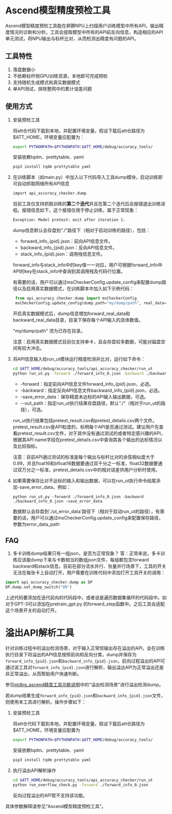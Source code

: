 # Ascend模型精度预检工具

Ascend模型精度预检工具能在昇腾NPU上扫描用户训练模型中所有API，输出精度情况的诊断和分析。工具会提取模型中所有的API前反向信息，构造相应的API单元测试，将NPU输出与标杆比对，从而检测出精度有问题的API。

## 工具特性

1. 落盘数据小
2. 不依赖标杆侧GPU训练资源，本地即可完成预检
3. 支持随机生成模式和真实数据模式
4. 单API测试，排除整网中的累计误差问题

## 使用方式

1. 安装预检工具

   将att仓代码下载到本地，并配置环境变量。假设下载后att仓路径为 $ATT_HOME，环境变量应配置为：

   ```bash
   export PYTHONPATH=$PYTHONPATH:$ATT_HOME/debug/accuracy_tools/
   ```

   安装依赖tqdm、prettytable、yaml

   ```bash
   pip3 install tqdm prettytable yaml
   ```

2. 在训练脚本（如main.py）中加入以下代码导入工具dump模块，启动训练即可自动抓取网络所有API信息

   ```bash
   import api_accuracy_checker.dump
   ```

   目前工具仅支持抓取训练的**第二个迭代**并且在第二个迭代后会报错退出训练进程。报错信息如下，这个报错仅用于停止训练，属于正常现象：

   ```bash
   Exception: Model pretest: exit after iteration 1.
   ```

   dump信息默认会存盘到“./”路径下（相对于启动训练的路径），包括：

   - forward_info_{pid}.json：前向API信息文件。
   - backward_info_{pid}.json：反向API信息文件。
   - stack_info_{pid}.json：调用栈信息文件。

   forward_info与stack_info中的key值一一对应，用户可根据forward_info中API的key在stack_info中查询到其调用栈及代码行位置。

   有需要的话，用户可以通过msCheckerConfig.update_config来配置dump路径以及启用真实数据模式，在训练脚本中加入如下示例代码：

   ```Python
   	from api_accuracy_checker.dump import msCheckerConfig
   	msCheckerConfig.update_config(dump_path="my/dump/path", real_data=True)
   ```

   开启真实数据模式后，dump信息增加forward_real_data和backward_real_data目录，目录下保存每个API输入的具体数值。

   "my/dump/path" 须为已存在目录。

   注意：启用真实数据模式目前仅支持单卡，且会存盘较多数据，可能对磁盘空间有较大冲击。

3. 将API信息输入给run_ut模块运行精度检测并比对，运行如下命令：

   ```bash
   cd $ATT_HOME/debug/accuracy_tools/api_accuracy_checker/run_ut
   python run_ut.py -forward ./forward_info_0.json -backward ./backward_info_0.json
   ```

   - -forward：指定前向API信息文件forward_info_{pid}.json，必选。
   - -backward：指定反向API信息文件backward_info_{pid}.json，必选。
   - -save_error_data：保存精度未达标的API输入输出数据，可选。
   - --out_path：指定run_ut执行结果存盘路径，默认“./”（相对于run_ut的路径），可选。

   run_ut执行结果包括pretest_result.csv和pretest_details.csv两个文件。pretest_result.csv是API粒度的，标明每个API是否通过测试。建议用户先查看pretest_result.csv文件，对于其中没有通过测试的或者特定感兴趣的API，根据其API name字段在pretest_details.csv中查询其各个输出的达标情况以及比较指标。

   注意：目前API通过测试的标准是每个输出与标杆比对的余弦相似度大于0.99，并且float16和bfloat16数据要通过双千分之一标准，float32数据要通过双万分之一标准，pretest_details.csv中的相对误差供用户分析时使用。

4. 如果需要保存比对不达标的输入和输出数据，可以在run_ut执行命令结尾添加-save_error_data，例如：

   ```
   python run_ut.py -forward ./forward_info_0.json -backward ./backward_info_0.json -save_error_data
   ```
   数据默认会存盘到'./ut_error_data'路径下（相对于启动run_ut的路径），有需要的话，用户可以通过msCheckerConfig.update_config来配置保存路径，参数为error_data_path

## FAQ 

1. 多卡训练dump结果只有一组json，是否为正常现象？
   答：正常来说，多卡训练应该能dump下来与卡数相当的数组json文件，每组都包含forward backward和stack信息。目前在部分流水并行、张量并行场景下，工具的开关无法在每张卡上自动打开，用户需要在训练代码中添加打开工具开关的调用：

  ```Python
import api_accuracy_checker.dump as DP
DP.dump.set_dump_switch("ON")
  ```

  上述代码要添加在迭代前向的代码段中，或者说是遍历数据集循环的代码段中。如对于GPT-3可以添加在pretrain_gpt.py 的forward_step函数中。之后工具会适配这个场景开关的自动打开。

# 溢出API解析工具

针对训练过程中的溢出检测场景，对于输入正常但输出存在溢出的API，会在训练执行目录下将溢出的API信息按照前向和反向分类，dump并保存为`forward_info_{pid}.json`和`backward_info_{pid}.json`，前向过程溢出的API可通过该工具对`forward_info_{pid}.json`进行解析，输出溢出API为正常溢出还是非正常溢出，从而帮助用户快速判断。

参见[ptdbg_ascend精度工具功能说明](https://gitee.com/ascend/att/tree/master/debug/accuracy_tools/ptdbg_ascend/doc)中的"溢出检测场景"进行溢出检测dump。

若dump结果生成`forward_info_{pid}.json`和`backward_info_{pid}.json`文件，则使用本工具进行解析。操作步骤如下：

1. 安装预检工具

   将att仓代码下载到本地，并配置环境变量。假设下载后att仓路径为 $ATT_HOME，环境变量应配置为

   ```bash
   export PYTHONPATH=$PYTHONPATH:$ATT_HOME/debug/accuracy_tools/
   ```

   安装依赖tqdm、prettytable、yaml

   ```bash
   pip3 install tqdm prettytable yaml
   ```

2. 执行溢出API解析操作

   ```bash
   cd $ATT_HOME/debug/accuracy_tools/api_accuracy_checker/run_ut
   python run_overflow_check.py -forward ./forward_info_0.json
   ```

   反向过程溢出的API暂不支持该功能。


具体参数解释请参见“Ascend模型精度预检工具”。
